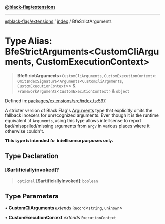 [**@black-flag/extensions**][1]

---

[@black-flag/extensions][1] / [index][2] / BfeStrictArguments

# Type Alias: BfeStrictArguments\<CustomCliArguments, CustomExecutionContext>

> **BfeStrictArguments**<`CustomCliArguments`, `CustomExecutionContext`>: `OmitIndexSignature`<`Arguments`<`CustomCliArguments`, `CustomExecutionContext`>> & `FrameworkArguments`<`CustomExecutionContext`> & `object`

Defined in: [packages/extensions/src/index.ts:597][3]

A stricter version of Black Flag's
[Arguments][4]
type that explicitly omits the fallback indexers for unrecognized arguments.
Even though it is the runtime equivalent of `Arguments`, using this type
allows intellisense to report bad/misspelled/missing arguments from `argv` in
various places where it otherwise couldn't.

**This type is intended for intellisense purposes only.**

## Type Declaration

### \[$artificiallyinvoked]?

> `optional` **\[$artificiallyInvoked]**: `boolean`

## Type Parameters

• **CustomCliArguments** _extends_ `Record`<`string`, `unknown`>

• **CustomExecutionContext** _extends_ `ExecutionContext`

[1]: ../../README.md
[2]: ../README.md
[3]: https://github.com/Xunnamius/black-flag/blob/1b1b5b597cf8302c1cc5affdd2e1dd9189034907/packages/extensions/src/index.ts#L597
[4]: https://github.com/Xunnamius/black-flag/blob/main/docs/api/src/exports/type-aliases/Arguments.md
